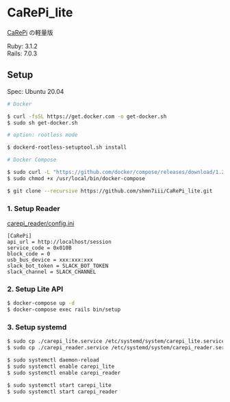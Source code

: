 # CaRePi_lite

[CaRePi](https://github.com/shmn7iii/CaRePi) の軽量版

Ruby: 3.1.2  
Rails: 7.0.3

## Setup

Spec: Ubuntu 20.04

```bash
# Docker

$ curl -fsSL https://get.docker.com -o get-docker.sh
$ sudo sh get-docker.sh

# option: rootless mode

$ dockerd-rootless-setuptool.sh install

# Docker Compose

$ sudo curl -L "https://github.com/docker/compose/releases/download/1.26.0/docker-compose-$(uname -s)-$(uname -m)" -o /usr/local/bin/docker-compose
$ sudo chmod +x /usr/local/bin/docker-compose
```

```bash
$ git clone --recursive https://github.com/shmn7iii/CaRePi_lite.git
```

### 1. Setup Reader

[carepi_reader/config.ini](/CaRePi_reader/config.ini)

```
[CaRePi]
api_url = http://localhost/session
service_code = 0x010B
block_code = 0
usb_bus_device = xxx:xxx:xxx
slack_bot_token = SLACK_BOT_TOKEN
slack_channel = SLACK_CHANNEL
```

### 2. Setup Lite API

```bash
$ docker-compose up -d
$ docker-compose exec rails bin/setup
```

### 3. Setup systemd

```bash
$ sudo cp ./carepi_lite.service /etc/systemd/system/carepi_lite.service
$ sudo cp ./carepi_reader.service /etc/systemd/system/carepi_reader.service

$ sudo systemctl daemon-reload
$ sudo systemctl enable carepi_lite
$ sudo systemctl enable carepi_reader

$ sudo systemctl start carepi_lite
$ sudo systemctl start carepi_reader
```
